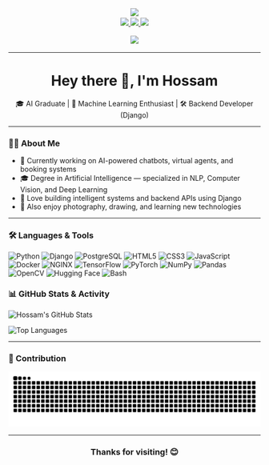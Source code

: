 <div align="center">
  <img height="150" src="https://media.giphy.com/media/M9gbBd9nbDrOTu1Mqx/giphy.gif" />
</div>

<div align="center">
  <a href="https://www.linkedin.com/in/hossam-elganainy-152794246/" target="_blank">
    <img src="https://img.shields.io/static/v1?message=LinkedIn&logo=linkedin&label=&color=0077B5&logoColor=white&labelColor=&style=for-the-badge" height="25" />
  </a>
  <a href="mailto:hanyhossam93@gmail.com" target="_blank">
    <img src="https://img.shields.io/static/v1?message=Gmail&logo=gmail&label=&color=EA4335&logoColor=white&labelColor=&style=for-the-badge" height="25" />
  </a>
  <a href="https://github.com/Hossam-elganainy" target="_blank">
    <img src="https://img.shields.io/static/v1?message=GitHub&logo=github&label=&color=171515&logoColor=white&labelColor=&style=for-the-badge" height="25" />
  </a>
</div>

<br />

<div align="center">
  <img src="https://visitor-badge.laobi.icu/badge?page_id=Hossam-elganainy.Hossam-elganainy" />
</div>

---

<h1 align="center">Hey there 👋, I'm Hossam</h1>

<p align="center">🎓 AI Graduate | 🧠 Machine Learning Enthusiast | 🛠 Backend Developer (Django)</p>

---

### 👨‍💻 About Me

- 🔭 Currently working on AI-powered chatbots, virtual agents, and booking systems  
- 🎓 Degree in Artificial Intelligence — specialized in NLP, Computer Vision, and Deep Learning  
- 🧠 Love building intelligent systems and backend APIs using Django  
- 🎨 Also enjoy photography, drawing, and learning new technologies  

---

### 🛠️ Languages & Tools

<div align="left">
  <!-- Backend -->
  <img src="https://cdn.jsdelivr.net/gh/devicons/devicon/icons/python/python-original.svg" height="40" alt="Python" />
  <img src="https://cdn.jsdelivr.net/gh/devicons/devicon/icons/django/django-plain.svg" height="40" alt="Django" />
  <img src="https://cdn.jsdelivr.net/gh/devicons/devicon/icons/postgresql/postgresql-original.svg" height="40" alt="PostgreSQL" />

  <!-- Web -->
  <img src="https://cdn.jsdelivr.net/gh/devicons/devicon/icons/html5/html5-original.svg" height="40" alt="HTML5" />
  <img src="https://cdn.jsdelivr.net/gh/devicons/devicon/icons/css3/css3-original.svg" height="40" alt="CSS3" />
  <img src="https://cdn.jsdelivr.net/gh/devicons/devicon/icons/javascript/javascript-original.svg" height="40" alt="JavaScript" />

  <!-- DevOps -->
  <img src="https://cdn.jsdelivr.net/gh/devicons/devicon/icons/docker/docker-original.svg" height="40" alt="Docker" />
  <img src="https://cdn.jsdelivr.net/gh/devicons/devicon/icons/nginx/nginx-original.svg" height="40" alt="NGINX" />

  <!-- AI/ML -->
  <img src="https://cdn.jsdelivr.net/gh/devicons/devicon/icons/tensorflow/tensorflow-original.svg" height="40" alt="TensorFlow" />
  <img src="https://cdn.jsdelivr.net/gh/devicons/devicon/icons/pytorch/pytorch-original.svg" height="40" alt="PyTorch" />
  <img src="https://cdn.jsdelivr.net/gh/devicons/devicon/icons/numpy/numpy-original.svg" height="40" alt="NumPy" />
  <img src="https://cdn.jsdelivr.net/gh/devicons/devicon/icons/pandas/pandas-original.svg" height="40" alt="Pandas" />
  <img src="https://cdn.jsdelivr.net/gh/devicons/devicon/icons/opencv/opencv-original.svg" height="40" alt="OpenCV" />

  <!-- NLP & CV -->
  <img src="https://huggingface.co/front/assets/huggingface_logo-noborder.svg" height="40" alt="Hugging Face" />
  <img src="https://cdn.jsdelivr.net/gh/devicons/devicon/icons/bash/bash-original.svg" height="40" alt="Bash" />
</div>



### 📊 GitHub Stats & Activity

<!-- GitHub Stats -->
![Hossam's GitHub Stats](https://github-readme-stats.vercel.app/api?username=Hossam-elganainy&show_icons=true&theme=tokyonight)

<!-- Top Languages -->
![Top Languages](https://github-readme-stats.vercel.app/api/top-langs/?username=Hossam-elganainy&layout=compact&theme=tokyonight)

---

### 🐍 Contribution

<picture>
  <source media="(prefers-color-scheme: dark)" srcset="https://raw.githubusercontent.com/Hossam-elganainy/Hossam-elganainy/output/snake.svg" />
  <source media="(prefers-color-scheme: light)" srcset="https://raw.githubusercontent.com/Hossam-elganainy/Hossam-elganainy/output/snake.svg" />
  <img alt="GitHub Contribution Snake" src="https://raw.githubusercontent.com/Hossam-elganainy/Hossam-elganainy/output/snake.svg" />
</picture>

---

<h3 align="center">Thanks for visiting! 😊</h3>
